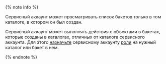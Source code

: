 {% note info %}

Сервисный аккаунт может просматривать список бакетов только в том каталоге, в котором он был создан.

Сервисный аккаунт может выполнять действия с объектами в бакетах, которые созданы в каталогах, отличных от каталога сервисного аккаунта. Для этого [назначьте](../../iam/operations/sa/assign-role-for-sa.md) сервисному аккаунту [роли](../../storage/security/index.md#service-roles) на нужный каталог или бакет в нем.

{% endnote %}